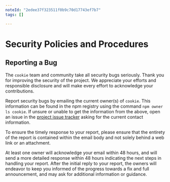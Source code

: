 ```yaml
---
noteId: "2edee37f323511f0b9c70d17743ef7b7"
tags: []

---
```


# Security Policies and Procedures

## Reporting a Bug

The `cookie` team and community take all security bugs seriously. Thank
you for improving the security of the project. We appreciate your efforts and
responsible disclosure and will make every effort to acknowledge your
contributions.

Report security bugs by emailing the current owner(s) of `cookie`. This
information can be found in the npm registry using the command
`npm owner ls cookie`.
If unsure or unable to get the information from the above, open an issue
in the [project issue tracker](https://github.com/jshttp/cookie/issues)
asking for the current contact information.

To ensure the timely response to your report, please ensure that the entirety
of the report is contained within the email body and not solely behind a web
link or an attachment.

At least one owner will acknowledge your email within 48 hours, and will send a
more detailed response within 48 hours indicating the next steps in handling
your report. After the initial reply to your report, the owners will
endeavor to keep you informed of the progress towards a fix and full
announcement, and may ask for additional information or guidance.
